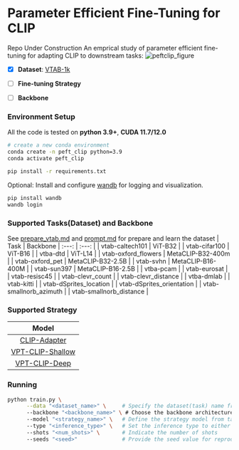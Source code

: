# Parameter Efficient Fine-Tuning for CLIP
Repo Under Construction
An emprical study of parameter efficient fine-tuning for adapting CLIP to downstream tasks:
![peftclip_figure](https://github.com/Andy-LZH/peft4clip/assets/40489953/8ae5e6a6-d700-4fa4-971e-55560988e92a)


- [x] **Dataset**: [VTAB-1k](https://google-research.github.io/task_adaptation/)

- [ ] **Fine-tuning Strategy**

- [ ] **Backbone**


### Environment Setup 
All the code is tested on **python 3.9+**, **CUDA 11.7/12.0**
```bash
# create a new conda environment
conda create -n peft_clip python=3.9
conda activate peft_clip

pip install -r requirements.txt
```

Optional: Install and configure [wandb](https://wandb.ai/site) for logging and visualization.
```bash
pip install wandb
wandb login
```


### Supported Tasks(Dataset) and Backbone
See [prepare_vtab.md](src/data/prompt.md) and [prompt.md](src/data/prompt.md) for prepare and learn the dataset
| Task | Backbone
| :---: |  :---: |
| vtab-caltech101 | ViT-B32 |
| vtab-cifar100 | ViT-B16 |
| vtba-dtd | ViT-L14 |
| vtab-oxford_flowers | MetaCLIP-B32-400m |
| vtab-oxford_pet | MetaCLIP-B32-2.5B |
| vtab-svhn | MetaCLIP-B16-400M |
| vtab-sun397 | MetaCLIP-B16-2.5B |
| vtba-pcam |
| vtab-eurosat |
| vtab-resisc45 |
| vtab-clevr_count |
| vtab-clevr_distance |
| vtba-dmlab |
| vtab-kitti |
| vtab-dSprites_location |
| vtab-dSprites_orientation |
| vtab-smallnorb_azimuth |
| vtab-smallnorb_distance |

### Supported Strategy
| Model |
| :---: |
| [CLIP-Adapter](https://github.com/gaopengcuhk/CLIP-Adapter) |
| [VPT-CLIP-Shallow](https://github.com/KMnP/vpt) |
| [VPT-CLIP-Deep](https://github.com/KMnP/vpt)|

### Running
```bash
python train.py \
      --data "<dataset_name>" \     # Specify the dataset(task) name from table in Supported Tasks
      --backbone "<backbone_name>" \ # Choose the backbone architecture from table in Supported backbone
      --model "<strategy_name>" \   # Define the strategy model from table in Supported Strategy
      --type "<inference_type>" \   # Set the inference type to either "vision" or "vision-language"
      --shots "<num_shots>" \       # Indicate the number of shots
      --seeds "<seed>"              # Provide the seed value for reproducibility
```


